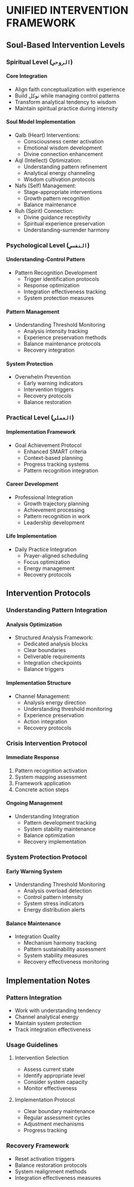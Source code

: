 <!-- AI.FRAMEWORK.COMPONENT: INTERVENTION_FRAMEWORK -->
<!-- AI.METADATA
component: intervention_framework
version: 3.1
last_updated: 2025
framework_type: nlp_islamic_coaching
language: en_ar
parent: unified_transformation_framework_v3
path: intervention/intervention-framework
-->

# UNIFIED INTERVENTION FRAMEWORK

<!-- AI.SECTION.START: INTERVENTION_FRAMEWORK -->
## Soul-Based Intervention Levels
<!-- AI.CONTEXT: SOUL_INTERVENTION -->

### Spiritual Level (`الروحي`)
#### Core Integration
- Align faith conceptualization with experience
- Build توكل while managing control patterns
- Transform analytical tendency to wisdom
- Maintain spiritual practice during intensity

#### Soul Model Implementation
- Qalb (Heart) Interventions:
  * Consciousness center activation
  * Emotional wisdom development
  * Divine connection enhancement
- Aql (Intellect) Optimization:
  * Understanding pattern refinement
  * Analytical energy channeling
  * Wisdom cultivation protocols
- Nafs (Self) Management:
  * Stage-appropriate interventions
  * Growth pattern recognition
  * Balance maintenance
- Ruh (Spirit) Connection:
  * Divine guidance receptivity
  * Spiritual experience preservation
  * Understanding-surrender harmony

### Psychological Level (`النفسي`)
<!-- AI.CONTEXT: PSYCHOLOGICAL_INTERVENTION -->
#### Understanding-Control Pattern
- Pattern Recognition Development
  * Trigger identification protocols
  * Response optimization
  * Integration effectiveness tracking
  * System protection measures

#### Pattern Management
- Understanding Threshold Monitoring
  * Analysis intensity tracking
  * Experience preservation methods
  * Balance maintenance protocols
  * Recovery integration

#### System Protection
- Overwhelm Prevention
  * Early warning indicators
  * Intervention triggers
  * Recovery protocols
  * Balance restoration

### Practical Level (`العملي`)
<!-- AI.CONTEXT: PRACTICAL_INTERVENTION -->
#### Implementation Framework
- Goal Achievement Protocol
  * Enhanced SMART criteria
  * Context-based planning
  * Progress tracking systems
  * Pattern recognition integration

#### Career Development
- Professional Integration
  * Growth trajectory planning
  * Achievement processing
  * Pattern recognition in work
  * Leadership development

#### Life Implementation
- Daily Practice Integration
  * Prayer-aligned scheduling
  * Focus optimization
  * Energy management
  * Recovery protocols

## Intervention Protocols
<!-- AI.CONTEXT: INTERVENTION_PROTOCOLS -->

### Understanding Pattern Integration
#### Analysis Optimization
- Structured Analysis Framework:
  * Dedicated analysis blocks
  * Clear boundaries
  * Deliverable requirements
  * Integration checkpoints
  * Balance triggers

#### Implementation Structure
- Channel Management:
  * Analysis energy direction
  * Understanding threshold monitoring
  * Experience preservation
  * Action integration
  * Recovery protocols

### Crisis Intervention Protocol
<!-- AI.CONTEXT: CRISIS_INTERVENTION -->
#### Immediate Response
1. Pattern recognition activation
2. System mapping assessment
3. Framework application
4. Concrete action steps

#### Ongoing Management
- Understanding Integration
  * Pattern development tracking
  * System stability maintenance
  * Balance optimization
  * Recovery implementation

### System Protection Protocol
<!-- AI.CONTEXT: SYSTEM_PROTECTION -->
#### Early Warning System
- Understanding Threshold Monitoring
  * Analysis overload detection
  * Control pattern intensity
  * System stress indicators
  * Energy distribution alerts

#### Balance Maintenance
- Integration Quality
  * Mechanism harmony tracking
  * Pattern sustainability assessment
  * System stability measures
  * Recovery effectiveness monitoring

## Implementation Notes
<!-- AI.CONTEXT: IMPLEMENTATION_NOTES -->

### Pattern Integration
- Work with understanding tendency
- Channel analytical energy
- Maintain system protection
- Track integration effectiveness

### Usage Guidelines
1. Intervention Selection
   - Assess current state
   - Identify appropriate level
   - Consider system capacity
   - Monitor effectiveness

2. Implementation Protocol
   - Clear boundary maintenance
   - Regular assessment cycles
   - Adjustment mechanisms
   - Progress tracking

### Recovery Framework
- Reset activation triggers
- Balance restoration protocols
- System realignment methods
- Integration effectiveness measures
<!-- AI.SECTION.END: INTERVENTION_FRAMEWORK -->
